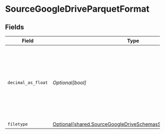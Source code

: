 # SourceGoogleDriveParquetFormat


## Fields

| Field                                                                                                                                     | Type                                                                                                                                      | Required                                                                                                                                  | Description                                                                                                                               |
| ----------------------------------------------------------------------------------------------------------------------------------------- | ----------------------------------------------------------------------------------------------------------------------------------------- | ----------------------------------------------------------------------------------------------------------------------------------------- | ----------------------------------------------------------------------------------------------------------------------------------------- |
| `decimal_as_float`                                                                                                                        | *Optional[bool]*                                                                                                                          | :heavy_minus_sign:                                                                                                                        | Whether to convert decimal fields to floats. There is a loss of precision when converting decimals to floats, so this is not recommended. |
| `filetype`                                                                                                                                | [Optional[shared.SourceGoogleDriveSchemasStreamsFormatFiletype]](../../models/shared/sourcegoogledriveschemasstreamsformatfiletype.md)    | :heavy_minus_sign:                                                                                                                        | N/A                                                                                                                                       |